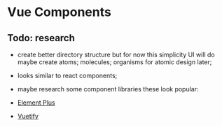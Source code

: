 # Vue Components

## Todo: research

- create better directory structure but for now this simplicity UI will do maybe create atoms; molecules; organisms for atomic design later;

- looks similar to react components;
- maybe research some component libraries these look popular:
- [Element Plus](https://element-plus.org/en-US/)
- [Vuetify](https://vuetifyjs.com/en/)
